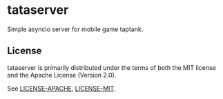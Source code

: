 # tataserver
Simple asyncio server for mobile game taptank.

## License

tataserver is primarily distributed under the terms of both the MIT license
and the Apache License (Version 2.0).

See [LICENSE-APACHE](LICENSE-APACHE), [LICENSE-MIT](LICENSE-MIT).
